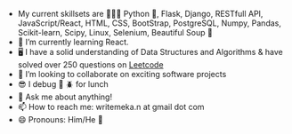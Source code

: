 
- My current skillsets are 👨🏾‍💻 Python :snake:, Flask, Django, RESTfull API, JavaScript/React, HTML, CSS, BootStrap, PostgreSQL, Numpy, Pandas, Scikit-learn, Scipy, Linux, Selenium, Beautiful Soup :ramen:
- 🧠 I’m currently learning React.
- 🖥 I have a solid understanding of Data Structures and Algorithms & have solved over 250 questions on [Leetcode](https://leetcode.com/0emeka/) 
- 👯 I’m looking to collaborate on exciting software projects
- :sunglasses: I debug :bug: :beetle: for lunch 
- 💬 Ask me about anything! 
- 📫 How to reach me: writemeka.n at gmail dot com
- 😄 Pronouns: Him/He :older_man:

